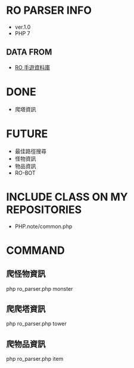 # RO PARSER INFO
 - ver.1.0
 - PHP 7

## DATA FROM
  - [RO 手遊資料庫](https://ro.fws.tw/)

# DONE
 - 爬塔資訊

# FUTURE
 - 最佳路徑搜尋
 - 怪物資訊
 - 物品資訊
 - RO-BOT

# INCLUDE CLASS ON MY REPOSITORIES
 - PHP.note/common.php

# COMMAND

## 爬怪物資訊
php ro_parser.php monster

## 爬爬塔資訊
php ro_parser.php tower

## 爬物品資訊
php ro_parser.php item